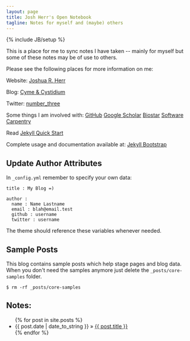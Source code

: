 ```yaml
---
layout: page
title: Josh Herr's Open Notebook
tagline: Notes for myself and (maybe) others
---
```

{% include JB/setup %}

This is a place for me to sync notes I have taken -- mainly for myself but some of these notes may be of use to others.  

Please see the following places for more information on me:

Website: [Joshua R. Herr](http://joshuaherr.com)

Blog: [Cyme & Cystidium](http://cymeandcystidium.com)

Twitter: [number_three](https://twitter.com/number_three)

Some things I am involved with:
    [GitHub](https://github.com/jrherr)
    [Google Scholar](http://scholar.google.com/citations?user=ZDnMer4AAAAJ&hl=en)
    [Biostar](http://www.biostars.org/u/1704/)
    [Software Carpentry](http://software-carpentry.org/pages/team.html)

Read [Jekyll Quick Start](http://jekyllbootstrap.com/usage/jekyll-quick-start.html)

Complete usage and documentation available at: [Jekyll Bootstrap](http://jekyllbootstrap.com)

## Update Author Attributes

In `_config.yml` remember to specify your own data:
    
    title : My Blog =)
    
    author :
      name : Name Lastname
      email : blah@email.test
      github : username
      twitter : username

The theme should reference these variables whenever needed.
    
## Sample Posts

This blog contains sample posts which help stage pages and blog data.
When you don't need the samples anymore just delete the `_posts/core-samples` folder.

    $ rm -rf _posts/core-samples

## Notes:

<ul class="posts">
  {% for post in site.posts %}
    <li><span>{{ post.date | date_to_string }}</span> &raquo; <a href="{{ BASE_PATH }}{{ post.url }}">{{ post.title }}</a></li>
  {% endfor %}
</ul>


